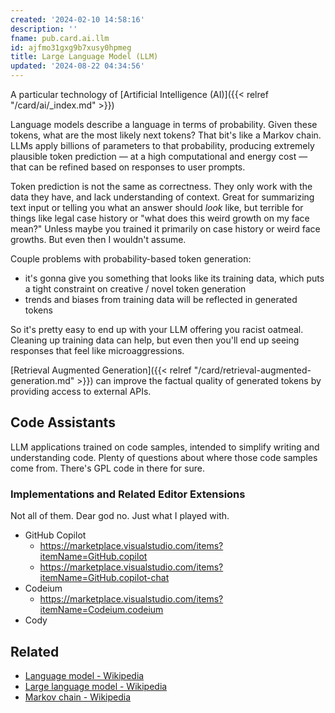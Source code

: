 ```yaml
---
created: '2024-02-10 14:58:16'
description: ''
fname: pub.card.ai.llm
id: ajfmo31gxg9b7xusy0hpmeg
title: Large Language Model (LLM)
updated: '2024-08-22 04:34:56'
---
```


A particular technology of [Artificial Intelligence (AI)]({{< relref "/card/ai/_index.md" >}})

<!--more-->

Language models describe a language in terms of probability. Given these tokens, what are the most likely next tokens? That bit's like a Markov chain. LLMs apply billions of parameters to that probability, producing extremely plausible token prediction — at a high computational and energy cost — that can be refined based on responses to user prompts.

Token prediction is not the same as correctness. They only work with the data they have, and lack understanding of context. Great for summarizing text input or telling you what an answer should *look* like, but terrible for things like legal case history or "what does this weird growth on my face mean?" Unless maybe you trained it primarily on case history or weird face growths. But even then I wouldn't assume.

Couple problems with probability-based token generation:

- it's gonna give you something that looks like its training data, which puts a tight constraint on creative / novel token generation
- trends and biases from training data will be reflected in generated tokens

So it's pretty easy to end up with your LLM offering you racist oatmeal. Cleaning up training data can help, but even then you'll end up seeing responses that feel like microaggressions.

[Retrieval Augmented Generation]({{< relref "/card/retrieval-augmented-generation.md" >}}) can improve the factual quality of generated tokens by providing access to external APIs.

## Code Assistants

LLM applications trained on code samples, intended to simplify writing and understanding code. Plenty of questions about where those code samples come from. There's GPL code in there for sure.

### Implementations and Related Editor Extensions

Not all of them. Dear god no. Just what I played with.

- GitHub Copilot
  - <https://marketplace.visualstudio.com/items?itemName=GitHub.copilot>
  - <https://marketplace.visualstudio.com/items?itemName=GitHub.copilot-chat>
- Codeium
  - <https://marketplace.visualstudio.com/items?itemName=Codeium.codeium>
- Cody

## Related

- [Language model - Wikipedia](https://en.wikipedia.org/wiki/Language_model)
- [Large language model - Wikipedia](https://en.wikipedia.org/wiki/Large_language_model)
- [Markov chain - Wikipedia](https://en.wikipedia.org/wiki/Markov_chain)